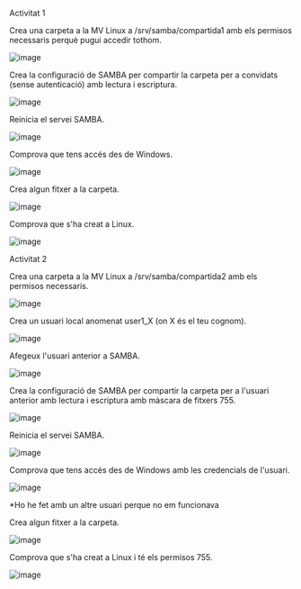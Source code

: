 Activitat 1

Crea una carpeta a la MV Linux a /srv/samba/compartida1 amb els permisos necessaris perquè pugui accedir tothom.

![image](https://github.com/user-attachments/assets/d6aec244-5999-4b13-95c7-ff90d8073160)

Crea la configuració de SAMBA per compartir la carpeta per a convidats (sense autenticació) amb lectura i escriptura.

![image](https://github.com/user-attachments/assets/06b2b875-c4d6-4b26-b5c0-1ecf68d62905)

Reinicia el servei SAMBA.

![image](https://github.com/user-attachments/assets/bfb31545-e1ab-4b7f-8523-07779ec2bf5e)

Comprova que tens accés des de Windows.

![image](https://github.com/user-attachments/assets/52dd2163-8ad5-4f34-8007-cee8ee9e0d8f)

Crea algun fitxer a la carpeta.

![image](https://github.com/user-attachments/assets/79e2b7b8-8e61-499a-9297-54a656fa201b)


Comprova que s'ha creat a Linux.

![image](https://github.com/user-attachments/assets/880c5547-d376-46f5-ba5d-f46c989deaf2)


Activitat 2

Crea una carpeta a la MV Linux a /srv/samba/compartida2 amb els permisos necessaris.

![image](https://github.com/user-attachments/assets/855820f5-f49a-4c84-926a-664b726e329e)

Crea un usuari local anomenat user1_X (on X és el teu cognom).

![image](https://github.com/user-attachments/assets/12276381-156c-4a73-84af-e2c53102f83c)

Afegeux l'usuari anterior a SAMBA.

![image](https://github.com/user-attachments/assets/39f9bd59-7598-4cb4-a15c-739a4b0b2442)

Crea la configuració de SAMBA per compartir la carpeta per a l'usuari anterior amb lectura i escriptura amb màscara de fitxers 755.

![image](https://github.com/user-attachments/assets/75dd56fb-8f08-4f68-88d4-1a12bd0da5fe)

Reinicia el servei SAMBA.

![image](https://github.com/user-attachments/assets/66eea896-c490-4720-b24b-9f87e2fe5860)

Comprova que tens accés des de Windows amb les credencials de l'usuari.

![image](https://github.com/user-attachments/assets/1bc8dcdd-d7f4-4660-92f8-c0525a6ddd10)

*Ho he fet amb un altre usuari perque no em funcionava

Crea algun fitxer a la carpeta.

![image](https://github.com/user-attachments/assets/1a4b8164-42d5-4c4e-b0b7-b1c54fd21d45)

Comprova que s'ha creat a Linux i té els permisos 755.

![image](https://github.com/user-attachments/assets/6c676383-0b1f-4f06-9119-533558269292)

